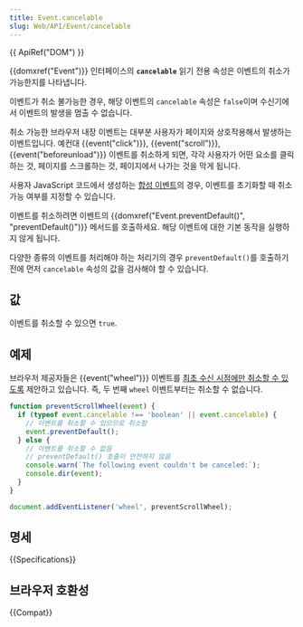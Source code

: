 ```yaml
---
title: Event.cancelable
slug: Web/API/Event/cancelable
---
```

{{ ApiRef("DOM") }}

{{domxref("Event")}} 인터페이스의 **`cancelable`** 읽기 전용 속성은 이벤트의 취소가 가능한지를 나타냅니다.

이벤트가 취소 불가능한 경우, 해당 이벤트의 `cancelable` 속성은 `false`이며 수신기에서 이벤트의 발생을 멈출 수 없습니다.

취소 가능한 브라우저 내장 이벤트는 대부분 사용자가 페이지와 상호작용해서 발생하는 이벤트입니다. 예컨대 {{event("click")}}, {{event("scroll")}}, {{event("beforeunload")}} 이벤트를 취소하게 되면, 각각 사용자가 어떤 요소를 클릭하는 것, 페이지를 스크롤하는 것, 페이지에서 나가는 것을 막게 됩니다.

사용자 JavaScript 코드에서 생성하는 [합성 이벤트](/ko/docs/Web/API/Event/Event)의 경우, 이벤트를 초기화할 때 취소 가능 여부를 지정할 수 있습니다.

이벤트를 취소하려면 이벤트의 {{domxref("Event.preventDefault()", "preventDefault()")}} 메서드를 호출하세요. 해당 이벤트에 대한 기본 동작을 실행하지 않게 됩니다.

다양한 종류의 이벤트를 처리해야 하는 처리기의 경우 `preventDefault()`를 호출하기 전에 먼저 `cancelable` 속성의 값을 검사해야 할 수 있습니다.

## 값

이벤트를 취소할 수 있으면 `true`.

## 예제

브라우저 제공자들은 {{event("wheel")}} 이벤트를 [최초 수신 시점에만 취소할 수 있도록](https://github.com/WICG/interventions/issues/33) 제안하고 있습니다. 즉, 두 번째 `wheel` 이벤트부터는 취소할 수 없습니다.

```js
function preventScrollWheel(event) {
  if (typeof event.cancelable !== 'boolean' || event.cancelable) {
    // 이벤트를 취소할 수 있으므로 취소함
    event.preventDefault();
  } else {
    // 이벤트를 취소할 수 없음
    // preventDefault() 호출이 안전하지 않음
    console.warn(`The following event couldn't be canceled:`);
    console.dir(event);
  }
}

document.addEventListener('wheel', preventScrollWheel);
```

## 명세

{{Specifications}}

## 브라우저 호환성

{{Compat}}
